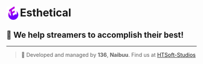 # <img style="float: left;" height=36px src="./assets/img/favicon.png"> Esthetical </img>


## 🎑 We help streamers to accomplish their best!

___

> 🌊 Developed and managed by **136**, **Naibuu**. Find us at [HTSoft-Studios](https://htssoft.tk/ "Redirect to htssoft.tk")
